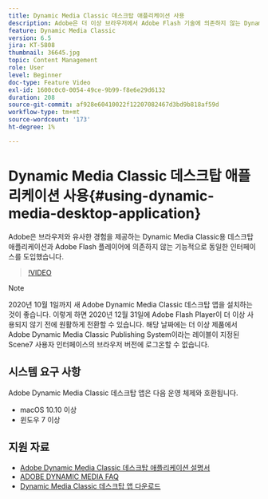 ```yaml
---
title: Dynamic Media Classic 데스크탑 애플리케이션 사용
description: Adobe은 더 이상 브라우저에서 Adobe Flash 기술에 의존하지 않는 Dynamic Media Classic 사용자를 위한 데스크탑 애플리케이션을 도입했습니다.
feature: Dynamic Media Classic
version: 6.5
jira: KT-5808
thumbnail: 36645.jpg
topic: Content Management
role: User
level: Beginner
doc-type: Feature Video
exl-id: 1600c0c0-0054-49ce-9b99-f8e6e29d6132
duration: 208
source-git-commit: af928e60410022f12207082467d3bd9b818af59d
workflow-type: tm+mt
source-wordcount: '173'
ht-degree: 1%

---
```


# Dynamic Media Classic 데스크탑 애플리케이션 사용{#using-dynamic-media-desktop-application}

Adobe은 브라우저와 유사한 경험을 제공하는 Dynamic Media Classic용 데스크탑 애플리케이션과 Adobe Flash 플레이어에 의존하지 않는 기능적으로 동일한 인터페이스를 도입했습니다.

>[!VIDEO](https://video.tv.adobe.com/v/36645?quality=12&learn=on)

>[!NOTE]
>
> 2020년 10월 1일까지 새 Adobe Dynamic Media Classic 데스크탑 앱을 설치하는 것이 좋습니다. 이렇게 하면 2020년 12월 31일에 Adobe Flash Player이 더 이상 사용되지 않기 전에 원활하게 전환할 수 있습니다. 해당 날짜에는 더 이상 제품에서 Adobe Dynamic Media Classic Publishing System이라는 레이블이 지정된 Scene7 사용자 인터페이스의 브라우저 버전에 로그온할 수 없습니다.

## 시스템 요구 사항

Adobe Dynamic Media Classic 데스크탑 앱은 다음 운영 체제와 호환됩니다.

* macOS 10.10 이상
* 윈도우 7 이상

## 지원 자료

* [Adobe Dynamic Media Classic 데스크탑 애플리케이션 설명서](https://experienceleague.adobe.com/docs/dynamic-media-classic/using/intro/dynamic-media-classic-desktop-app.html)
* [ADOBE DYNAMIC MEDIA FAQ](https://experienceleague.adobe.com/docs/dynamic-media-classic/using/new-ui-2020.html)
* [Dynamic Media Classic 데스크탑 앱 다운로드](https://experienceleague.adobe.com/docs/dynamic-media-classic/using/new-ui-2020.html)
